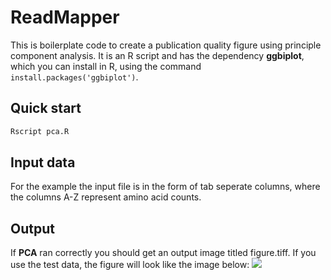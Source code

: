 # ReadMapper
This is boilerplate code to create a publication quality figure using principle component analysis.  It is an R script and has the dependency **ggbiplot**, which you can install in R, using the command `install.packages('ggbiplot')`.

## Quick start
```sh
Rscript pca.R
```

## Input data    
For the example the input file is in the form of tab seperate columns, where the columns A-Z represent amino acid counts.

## Output
If **PCA** ran correctly you should get an output image titled figure.tiff.  If you use the test data, the figure will
look like the image below:
![](https://github.com/deprekate/pca/blob/master/figure.tiff)
